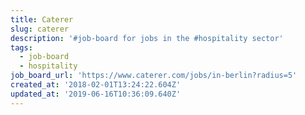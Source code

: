 ```yaml
---
title: Caterer
slug: caterer
description: '#job-board for jobs in the #hospitality sector'
tags:
  - job-board
  - hospitality
job_board_url: 'https://www.caterer.com/jobs/in-berlin?radius=5'
created_at: '2018-02-01T13:24:22.604Z'
updated_at: '2019-06-16T10:36:09.640Z'
---
```

